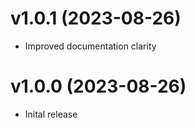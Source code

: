 v1.0.1 (2023-08-26)
========================
* Improved documentation clarity

v1.0.0 (2023-08-26)
========================
* Inital release
